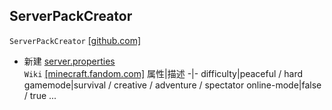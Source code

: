 ## ServerPackCreator
`ServerPackCreator` [[github.com]](https://github.com/Griefed/ServerPackCreator/releases)
* 新建 [server.properties](serverpackcreator.md)  
`Wiki` [[minecraft.fandom.com]](https://minecraft.fandom.com/zh/wiki/Server.properties)
    属性|描述
    -|-
    difficulty|peaceful / hard
    gamemode|survival / creative / adventure / spectator
    online-mode|false / true
...